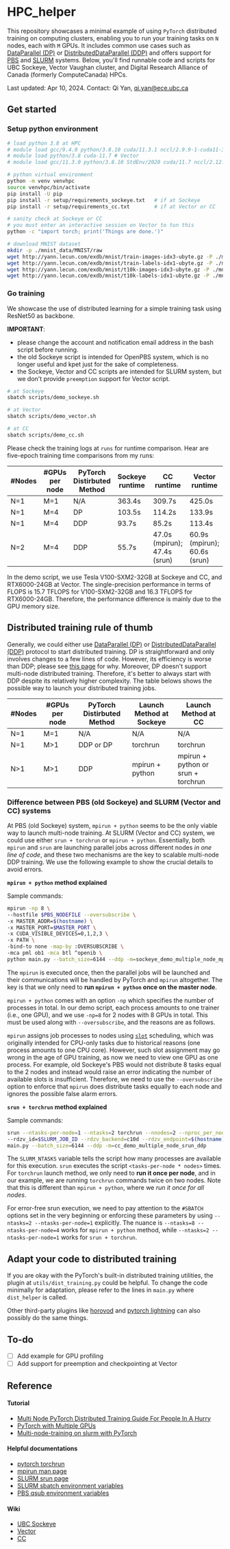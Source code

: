 # HPC_helper

This repository showcases a minimal example of using `PyTorch` distributed training on computing clusters, enabling you to run your training tasks on `N` nodes, each with `M` GPUs. It includes common use cases such as [DataParallel (DP)](https://pytorch.org/docs/stable/generated/torch.nn.DataParallel.html) or [DistributedDataParallel (DDP)](https://pytorch.org/docs/stable/generated/torch.nn.parallel.DistributedDataParallel.html) and offers support for [PBS](https://2020.help.altair.com/2020.1/PBSProfessional/PBSUserGuide2020.1.1.pdf) and [SLURM](https://slurm.schedmd.com/documentation.html) systems. Below, you'll find runnable code and scripts for UBC Sockeye, Vector Vaughan cluster, and Digital Research Alliance of Canada (formerly ComputeCanada) HPCs.

Last updated: Apr 10, 2024. Contact: Qi Yan, qi.yan@ece.ubc.ca 

## Get started

### Setup python environment
```bash
# load python 3.8 at HPC
# module load gcc/9.4.0 python/3.8.10 cuda/11.3.1 nccl/2.9.9-1-cuda11-3 # Sockeye
# module load python/3.8 cuda-11.7 # Vector
# module load gcc/11.3.0 python/3.8.10 StdEnv/2020 cuda/11.7 nccl/2.12.12 # CC

# python virtual environment
python -m venv venvhpc
source venvhpc/bin/activate
pip install -U pip
pip install -r setup/requirements_sockeye.txt   # if at Sockeye
pip install -r setup/requirements_cc.txt        # if at Vector or CC

# sanity check at Sockeye or CC
# you must enter an interactive session on Vector to tun this
python -c "import torch; print('Things are done.')"  

# download MNIST dataset
mkdir -p ./mnist_data/MNIST/raw
wget http://yann.lecun.com/exdb/mnist/train-images-idx3-ubyte.gz -P ./mnist_data/MNIST/raw
wget http://yann.lecun.com/exdb/mnist/train-labels-idx1-ubyte.gz -P ./mnist_data/MNIST/raw
wget http://yann.lecun.com/exdb/mnist/t10k-images-idx3-ubyte.gz -P ./mnist_data/MNIST/raw
wget http://yann.lecun.com/exdb/mnist/t10k-labels-idx1-ubyte.gz -P ./mnist_data/MNIST/raw
```
### Go training
We showcase the use of distributed learning for a simple training task using ResNet50 as backbone.

**IMPORTANT**: 
* please change the account and notification email address in the bash script before running.
* the old Sockeye script is intended for OpenPBS system, which is no longer useful and kpet just for the sake of completeness.
* the Sockeye, Vector and CC scripts are intended for SLURM system, but we don't provide `preemption` support for Vector script.

```bash
# at Sockeye
sbatch scripts/demo_sockeye.sh

# at Vector
sbatch scripts/demo_vector.sh

# at CC
sbatch scripts/demo_cc.sh
```
Please check the training logs at `runs` for runtime comparison. Hear are five-epoch training time comparisons from my runs:

| #Nodes | #GPUs per node | PyTorch Distirbuted Method | Sockeye runtime | CC runtime                   | Vector runtime                    |
| ------ | -------------- | -------------------------- | --------------- | ---------------------------- | --------------------------------- |
| N=1    | M=1            | N/A                        | 363.4s          | 309.7s                       | 425.0s                            |
| N=1    | M=4            | DP                         | 103.5s          | 114.2s                       | 133.9s                            |
| N=1    | M=4            | DDP                        | 93.7s           | 85.2s                        | 113.4s                            |
| N=2    | M=4            | DDP                        | 55.7s           | 47.0s (mpirun); 47.4s (srun) | 60.9s (mpirun); 60.6s (srun)      |

In the demo script, we use Tesla V100-SXM2-32GB at Sockeye and CC, and RTX6000-24GB at Vector.
The single-precision performance in terms of FLOPS is 15.7 TFLOPS for V100-SXM2-32GB and 16.3 TFLOPS for RTX6000-24GB.
Therefore, the performance difference is mainly due to the GPU memory size.

## Distributed training rule of thumb

Generally, we could either use [DataParallel (DP)](https://pytorch.org/docs/stable/generated/torch.nn.DataParallel.html) or [DistributedDataParallel (DDP)](https://pytorch.org/docs/stable/generated/torch.nn.parallel.DistributedDataParallel.html) protocol to start distributed training. DP is straightforward and only involves changes to a few lines of code. However, its efficiency is worse than DDP; please see [this page](https://pytorch.org/docs/stable/notes/cuda.html#use-nn-parallel-distributeddataparallel-instead-of-multiprocessing-or-nn-dataparallel) for why. Moreover, DP doesn't support multi-node distributed training. Therefore, it's better to always start with DDP despite its relatively higher complexity. The table belows shows the possible way to launch your distributed training jobs.


| #Nodes | #GPUs per node | PyTorch Distirbuted Method | Launch Method at Sockeye | Launch Method at CC |
|--------|----------------|----------------------------|---------------------------|----------------------|
| N=1    | M=1            | N/A                        | N/A                       | N/A                  |
| N=1    | M>1            | DDP or DP                 | torchrun                  | torchrun             |
| N>1    | M>1            | DDP                        | mpirun + python           | mpirun + python or srun + torchrun |


### Difference between PBS (old Sockeye) and SLURM (Vector and CC) systems
At PBS (old Sockeye) system, `mpirun + python` seems to be the only viable way to launch multi-node training. At SLURM (Vector and CC) system, we could use either `srun + torchrun` or `mpirun + python`. Essentially, both `mpirun` and `srun` are launching parallel jobs across different nodes *in one line of code*, and these two mechanisms are the key to scalable multi-node DDP training. We use the following example to show the crucial details to avoid errors.

**`mpirun + python` method explained**

Sample commands:
```bash
mpirun -np 8 \
--hostfile $PBS_NODEFILE --oversubscribe \
-x MASTER_ADDR=$(hostname) \
-x MASTER_PORT=$MASTER_PORT \
-x CUDA_VISIBLE_DEVICES=0,1,2,3 \
-x PATH \
-bind-to none -map-by :OVERSUBSCRIBE \
-mca pml ob1 -mca btl ^openib \
python main.py --batch_size=6144 --ddp -m=sockeye_demo_multiple_node_mpi_ddp
```
The `mpirun` is executed once, then the parallel jobs will be launched and their communications will be handled by PyTorch and `mpirun` altogether. The key is that we only need to **run `mpirun + python`  once on the master node**.

 `mpirun + python` comes with an option `-np` which specifies the number of processes in total. In our demo script, each process amounts to one trainer (i.e., one GPU), and we use `-np=8` for 2 nodes with 8 GPUs in total. This must be used along with `--oversubscribe`, and the reasons are as follows.

`mpirun` assigns job processes to nodes using [`slot`](https://www.open-mpi.org/doc/v4.0/man1/mpirun.1.php#sect3) scheduling, which was originally intended for CPU-only tasks due to historical reasons (one process amounts to one CPU core). However, such slot assignment may go wrong in the age of GPU training, as now we need to view one GPU as one process. For example, old Sockeye's PBS would not distribute 8 tasks equal to the 2 nodes and instead would raise an error indicating the number of available slots is insufficient. Therefore, we need to use the `--oversubscribe` option to enforce that `mpirun` does distribute tasks equally to each node and ignores the possible false alarm errors.

**`srun + torchrun` method explained**

Sample commands:

```bash
srun --ntasks-per-node=1 --ntasks=2 torchrun --nnodes=2 --nproc_per_node=4 \
--rdzv_id=$SLURM_JOB_ID --rdzv_backend=c10d --rdzv_endpoint=$(hostname):$MASTER_PORT \
main.py --batch_size=6144 --ddp -m=cc_demo_multiple_node_srun_ddp
```

The `SLURM_NTASKS` variable tells the script how many processes are available for this execution. `srun` executes the script `<tasks-per-node * nodes>` times. For `torchrun` launch method, we only need to **run it once per node**, and in our example, we are running `torchrun` commands twice on two nodes. Note that this is different than `mpirun + python`, where we *run it once for all nodes*.

For error-free srun execution, we need to pay attention to the `#SBATCH` options set in the very beginning or enforcing these parameters by using `--ntasks=2 --ntasks-per-node=1` explicitly. The nuance is `--ntasks=8 --ntasks-per-node=4` works for `mpirun + python` method, while `--ntasks=2 --ntasks-per-node=1` works for `srun + torchrun`.

## Adapt your code to distributed training
If you are okay with the PyTorch's built-in distributed training utilities, the plugin at `utils/dist_training.py` could be helpful. To change the code minimally for adaptation, please refer to the lines in `main.py` where `dist_helper` is called. 

Other third-party plugins like [horovod](https://horovod.ai/) and [pytorch lightning](https://www.pytorchlightning.ai/) can also possibly do the same things.


## To-do
- [ ] Add example for GPU profiling
- [ ] Add support for preemption and checkpointing at Vector

## Reference
#### Tutorial
* [Multi Node PyTorch Distributed Training Guide For People In A Hurry](https://lambdalabs.com/blog/multi-node-pytorch-distributed-training-guide)
* [PyTorch with Multiple GPUs](https://docs.alliancecan.ca/wiki/PyTorch#PyTorch_with_Multiple_GPUs)
* [Multi-node-training on slurm with PyTorch](https://gist.github.com/TengdaHan/1dd10d335c7ca6f13810fff41e809904)

#### Helpful documentations
* [pytorch torchrun](https://pytorch.org/docs/stable/elastic/run.html)
* [mpirun man page](https://www.open-mpi.org/doc/v4.0/man1/mpirun.1.php)
* [SLURM srun page](https://slurm.schedmd.com/srun.html)
* [SLURM sbatch environment variables](https://slurm.schedmd.com/sbatch.html#SECTION_OUTPUT-ENVIRONMENT-VARIABLES)
* [PBS qsub environment variables](https://opus.nci.org.au/display/Help/Useful+PBS+Environment+Variables)

#### Wiki
* [UBC Sockeye](https://confluence.it.ubc.ca/display/UARC/About+Sockeye)
* [Vector](https://support.vectorinstitute.ai/FrontPage)
* [CC](https://docs.alliancecan.ca/wiki/Technical_documentation)